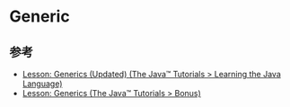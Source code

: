 # Generic

## 参考

- [Lesson: Generics (Updated) (The Java™ Tutorials > Learning the Java Language)](https://docs.oracle.com/javase/tutorial/java/generics/index.html)
- [Lesson: Generics (The Java™ Tutorials > Bonus)](https://docs.oracle.com/javase/tutorial/extra/generics/index.html)
